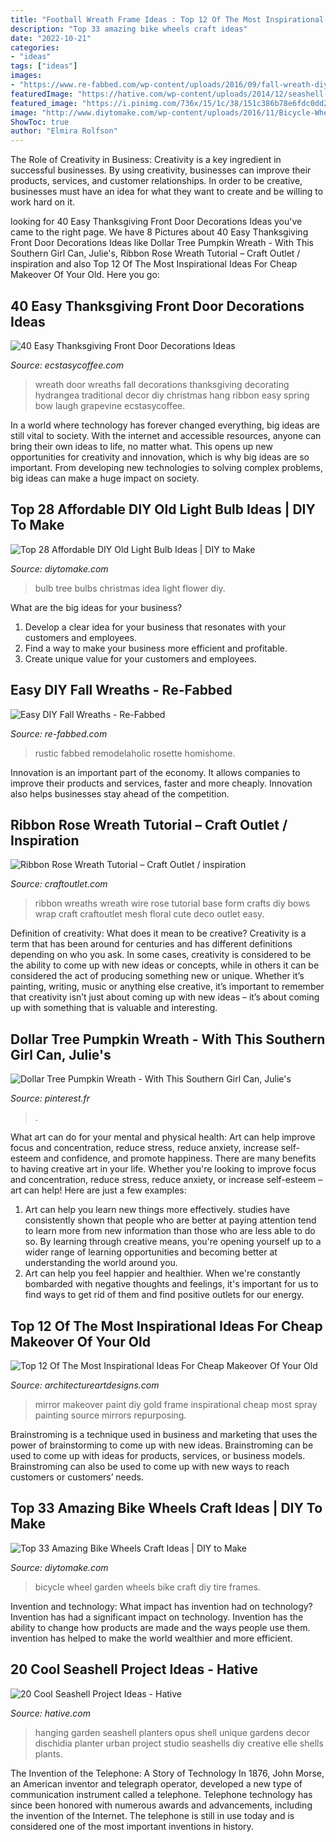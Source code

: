 ```yaml
---
title: "Football Wreath Frame Ideas : Top 12 Of The Most Inspirational Ideas For Cheap Makeover Of Your Old"
description: "Top 33 amazing bike wheels craft ideas"
date: "2022-10-21"
categories:
- "ideas"
tags: ["ideas"]
images:
- "https://www.re-fabbed.com/wp-content/uploads/2016/09/fall-wreath-diy-rustic-consumer-crafts-unleashed-2-715x1024.jpg"
featuredImage: "https://hative.com/wp-content/uploads/2014/12/seashell-project-ideas/1-seashell-planter.jpg"
featured_image: "https://i.pinimg.com/736x/15/1c/38/151c386b78e6fdc0dd26ba865d8456b5.jpg"
image: "http://www.diytomake.com/wp-content/uploads/2016/11/Bicycle-Wheels-Garden-Decor.jpg"
ShowToc: true
author: "Elmira Rolfson"
---
```



The Role of Creativity in Business:
Creativity is a key ingredient in successful businesses. By using creativity, businesses can improve their products, services, and customer relationships. In order to be creative, businesses must have an idea for what they want to create and be willing to work hard on it.

	

		
looking for 40 Easy Thanksgiving Front Door Decorations Ideas you've came to the right page. We have 8 Pictures about 40 Easy Thanksgiving Front Door Decorations Ideas like Dollar Tree Pumpkin Wreath - With This Southern Girl Can, Julie&#039;s, Ribbon Rose Wreath Tutorial – Craft Outlet / inspiration and also Top 12 Of The Most Inspirational Ideas For Cheap Makeover Of Your Old. Here you go:
		
    
## 40 Easy Thanksgiving Front Door Decorations Ideas

<img loading=lazy src="https://i0.wp.com/www.ecstasycoffee.com/wp-content/uploads/2016/10/Thanksgiving-Front-Door-Decorations-Ideas-2.jpg" onerror="this.onerror=null;this.src='https://tse4.mm.bing.net/th?id=OIP.wa-WtxB8-l-UOBNaCaw5AwHaJ4&amp;pid=15.1';" alt="40 Easy Thanksgiving Front Door Decorations Ideas">

_Source: ecstasycoffee.com_

>wreath door wreaths fall decorations thanksgiving decorating hydrangea traditional decor diy christmas hang ribbon easy spring bow laugh grapevine ecstasycoffee. 

	

In a world where technology has forever changed everything, big ideas are still vital to society. With the internet and accessible resources, anyone can bring their own ideas to life, no matter what. This opens up new opportunities for creativity and innovation, which is why big ideas are so important. From developing new technologies to solving complex problems, big ideas can make a huge impact on society.

    
## Top 28 Affordable DIY Old Light Bulb Ideas | DIY To Make

<img loading=lazy src="http://www.diytomake.com/wp-content/uploads/2016/10/Old-Bulbs-Tree-Recycled-Homemade-Idea.jpg" onerror="this.onerror=null;this.src='https://tse3.mm.bing.net/th?id=OIP.zlplzqz6fZ5dQpRacUpTAgHaKk&amp;pid=15.1';" alt="Top 28 Affordable DIY Old Light Bulb Ideas | DIY to Make">

_Source: diytomake.com_

>bulb tree bulbs christmas idea light flower diy. 

	

What are the big ideas for your business?
1. Develop a clear idea for your business that resonates with your customers and employees.
2. Find a way to make your business more efficient and profitable.
3. Create unique value for your customers and employees.

    
## Easy DIY Fall Wreaths - Re-Fabbed

<img loading=lazy src="https://www.re-fabbed.com/wp-content/uploads/2016/09/fall-wreath-diy-rustic-consumer-crafts-unleashed-2-715x1024.jpg" onerror="this.onerror=null;this.src='https://tse2.mm.bing.net/th?id=OIP.ywZZCbfCKU4H4NVQZ5kV_QHaKm&amp;pid=15.1';" alt="Easy DIY Fall Wreaths - Re-Fabbed">

_Source: re-fabbed.com_

>rustic fabbed remodelaholic rosette homishome. 

	

Innovation is an important part of the economy. It allows companies to improve their products and services, faster and more cheaply. Innovation also helps businesses stay ahead of the competition. 

    
## Ribbon Rose Wreath Tutorial – Craft Outlet / Inspiration

<img loading=lazy src="http://www.craftoutlet.com/blog/wp-content/uploads/2015/02/first-steps.jpg" onerror="this.onerror=null;this.src='https://tse4.mm.bing.net/th?id=OIP._OqymwLbEI7dm88FR59lxQHaOc&amp;pid=15.1';" alt="Ribbon Rose Wreath Tutorial – Craft Outlet / inspiration">

_Source: craftoutlet.com_

>ribbon wreaths wreath wire rose tutorial base form crafts diy bows wrap craft craftoutlet mesh floral cute deco outlet easy. 

	

Definition of creativity: What does it mean to be creative?
Creativity is a term that has been around for centuries and has different definitions depending on who you ask. In some cases, creativity is considered to be the ability to come up with new ideas or concepts, while in others it can be considered the act of producing something new or unique. Whether it’s painting, writing, music or anything else creative, it’s important to remember that creativity isn’t just about coming up with new ideas – it’s about coming up with something that is valuable and interesting.

    
## Dollar Tree Pumpkin Wreath - With This Southern Girl Can, Julie&#039;s

<img loading=lazy src="https://i.pinimg.com/736x/15/1c/38/151c386b78e6fdc0dd26ba865d8456b5.jpg" onerror="this.onerror=null;this.src='https://tse2.mm.bing.net/th?id=OIP.7S2AYVRkO8EzCcPZuC-mpgHaLH&amp;pid=15.1';" alt="Dollar Tree Pumpkin Wreath - With This Southern Girl Can, Julie&#039;s">

_Source: pinterest.fr_

>. 

	

What art can do for your mental and physical health: Art can help improve focus and concentration, reduce stress, reduce anxiety, increase self-esteem and confidence, and promote happiness.
There are many benefits to having creative art in your life. Whether you're looking to improve focus and concentration, reduce stress, reduce anxiety, or increase self-esteem – art can help! Here are just a few examples: 
1. Art can help you learn new things more effectively. studies have consistently shown that people who are better at paying attention tend to learn more from new information than those who are less able to do so. By learning through creative means, you're opening yourself up to a wider range of learning opportunities and becoming better at understanding the world around you. 
2. Art can help you feel happier and healthier. When we're constantly bombarded with negative thoughts and feelings, it's important for us to find ways to get rid of them and find positive outlets for our energy.

    
## Top 12 Of The Most Inspirational Ideas For Cheap Makeover Of Your Old

<img loading=lazy src="https://www.architectureartdesigns.com/wp-content/uploads/2016/03/11-3-630x596.jpg" onerror="this.onerror=null;this.src='https://tse3.mm.bing.net/th?id=OIP.AeEz5YpyCTVWLXAgWOnSEwHaHA&amp;pid=15.1';" alt="Top 12 Of The Most Inspirational Ideas For Cheap Makeover Of Your Old">

_Source: architectureartdesigns.com_

>mirror makeover paint diy gold frame inspirational cheap most spray painting source mirrors repurposing. 

	

Brainstroming is a technique used in business and marketing that uses the power of brainstorming to come up with new ideas. Brainstroming can be used to come up with ideas for products, services, or business models. Brainstroming can also be used to come up with new ways to reach customers or customers’ needs.

    
## Top 33 Amazing Bike Wheels Craft Ideas | DIY To Make

<img loading=lazy src="http://www.diytomake.com/wp-content/uploads/2016/11/Bicycle-Wheels-Garden-Decor.jpg" onerror="this.onerror=null;this.src='https://tse2.mm.bing.net/th?id=OIP.hI7Vk6nQpuH9yN7Eb0OEAgHaJ3&amp;pid=15.1';" alt="Top 33 Amazing Bike Wheels Craft Ideas | DIY to Make">

_Source: diytomake.com_

>bicycle wheel garden wheels bike craft diy tire frames. 

	

Invention and technology: What impact has invention had on technology?
Invention has had a significant impact on technology. Invention has the ability to change how products are made and the ways people use them. invention has helped to make the world wealthier and more efficient.

    
## 20 Cool Seashell Project Ideas - Hative

<img loading=lazy src="https://hative.com/wp-content/uploads/2014/12/seashell-project-ideas/1-seashell-planter.jpg" onerror="this.onerror=null;this.src='https://tse3.mm.bing.net/th?id=OIP.br8Q9K42HF-udTqfJpdNdgHaLH&amp;pid=15.1';" alt="20 Cool Seashell Project Ideas - Hative">

_Source: hative.com_

>hanging garden seashell planters opus shell unique gardens decor dischidia planter urban project studio seashells diy creative elle shells plants. 

	

The Invention of the Telephone: A Story of Technology
In 1876, John Morse, an American inventor and telegraph operator, developed a new type of communication instrument called a telephone. Telephone technology has since been honored with numerous awards and advancements, including the invention of the Internet. The telephone is still in use today and is considered one of the most important inventions in history.


